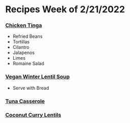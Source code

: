 # Recipes Week of 2/21/2022

### [Chicken Tinga](./chickentinga.md)

- Refried Beans
- Tortillas 
- Cilantro 
- Jalapenos 
- Limes
- Romaine Salad

### [Vegan Winter Lentil Soup](budgetbytes.com/vegan-winter-lentil-stew/)

- Serve with Bread

### [Tuna Casserole](./tunacasserole.md)


### [Coconut Curry Lentils](https://www.budgetbytes.com/creamy-coconut-curry-lentils-with-spinach/)
